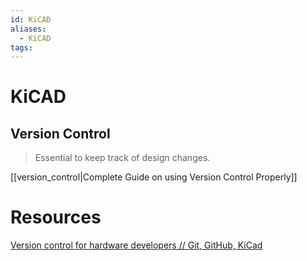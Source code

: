 ```yaml
---
id: KiCAD
aliases:
  - KiCAD
tags:
---
```


# KiCAD

## Version Control
> Essential to keep track of design changes.

[[version_control|Complete Guide on using Version Control Properly]]

# Resources
[Version control for hardware developers // Git, GitHub, KiCad](https://youtu.be/V8yYrUN0q-0?si=nlO7Tru1fJDAAzbD)
